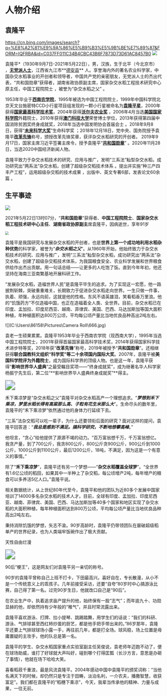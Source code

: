 

#                                           人物介绍



## 袁隆平
https://cn.bing.com/images/search?q=%E8%A2%81%E9%9A%86%E5%B9%B3%E5%9B%BE%E7%89%87&FORM=IQFRBA&id=C037FF011C34B4CBC43B6F7873D73D61AC8457B0
<img src="C:\Users\86158\Pictures\Camera Roll\d50735fae6cd7b89d0748659022442a7d8330ecb.webp"  />



袁隆平*（1930年9月7日-2021年5月22日），男，汉族，生于北平（今北京市）  ，[**无党派人士**](https://baike.baidu.com/item/无党派人士/2088083?fromModule=lemma_inlink)，江西省九江市**[德安县](https://baike.baidu.com/item/德安县/6007556?fromModule=lemma_inlink)** 人。享誉海内外的著名农业科学家，中国杂交水稻事业的开创者和领导者，中国共产党的亲密朋友，无党派人士的杰出代表，“共和国勋章”获得者，湖南省政协原副主席，国家杂交水稻工程技术研究中心原主任，中国工程院院士 ，被誉为“杂交水稻之父”  。

1953年毕业于[**西南农学院**](https://baike.baidu.com/item/西南农学院/5108871?fromModule=lemma_inlink)，1995年被选为中国工程院院士，1999年中国科学院北京天文台施密特CCD小行星项目组发现的一颗小行星被命名为[**袁隆平星**](https://baike.baidu.com/item/袁隆平星/9605462?fromModule=lemma_inlink)，2000年获得[**国家最高科学技术奖**](https://baike.baidu.com/item/国家最高科学技术奖/621338?fromModule=lemma_inlink)，2004年获得[**沃尔夫农业奖**](https://baike.baidu.com/item/沃尔夫农业奖/15728449?fromModule=lemma_inlink) ，2006年4月当选[**美国国家科学院**](https://baike.baidu.com/item/美国国家科学院/3454676?fromModule=lemma_inlink)外籍院士，2010年获得[**澳门科技大学**](https://baike.baidu.com/item/澳门科技大学/323324?fromModule=lemma_inlink)荣誉博士学位，2013年获得第四届中国消除贫困奖终身成就奖，2018年当选中国发明协会首届会士 。2018年9月8日，获得“[**未来科学大奖**](https://baike.baidu.com/item/未来科学大奖/19285674?fromModule=lemma_inlink)”生命科学奖 ；2018年12月18日，党中央、国务院授予袁隆平[**改革先锋**](https://baike.baidu.com/item/改革先锋/23209352?fromModule=lemma_inlink)称号，颁授改革先锋奖章，获评杂交水稻研究的开创者。 2019年9月17日，国家主席习近平签署主席令，授予袁隆平“[**共和国勋章**](https://baike.baidu.com/item/共和国勋章/18492339?fromModule=lemma_inlink)”  。2020年11月28日，当选2020中国经济新闻人物。

袁隆平致力于杂交水稻技术的研究、应用与推广，发明“三系法”籼型杂交水稻，成功研究出“两系法”杂交水稻，创建了超级杂交稻技术体系  。提出并实施“种三产四丰产工程”，运用超级杂交稻的技术成果 ，出版中、英文专著6部，发表论文60余篇 。



## 生平事迹

<img src="C:\Users\86158\Pictures\Camera Roll\下载 (1).jpg"  />

2021年5月22日13时07分，“**共和国勋章**”获得者、**中国工程院院士**、**国家杂交水稻工程技术研中心主任**、**湖南省政协原副主**席袁隆平，因病逝世，享年91岁

<img src="C:\Users\86158\Pictures\Camera Roll\974.jpg" style="zoom: 67%;" />





袁隆平是我国研究与发展杂交水稻的开创者，也是**世界上第一个成功地利用水稻杂种优势**的科学家，被誉为“***杂交水稻之父***”。从1960年开始，他始终致力于杂交水稻技术的研究、应用与推广，发明“三系法”籼型杂交水稻，成功研究出“两系法”杂交水稻，创建了超级杂交稻技术体系，为我国粮食安全、农业科学发展和世界粮食供给作出杰出贡献。用一句话总结——让更多的人吃饱了饭。直到今年年初，他还坚持在海南三亚南繁基地开展科研工作。

“发展杂交水稻，造福世界人民”是袁隆平毕生的追求。为了实现这一宏愿，他一路披荆斩棘，突破重重难关，长期致力于促进杂交水稻走向世界。一生只做一件事，执着、顽强，永远向前，这就是他的性格。东风不语英雄泪，笑看稻香万里浪。他的“饥饿药方”不仅造福中国，也正在造福着全人类、全世界。目前，杂交水稻已在印度、孟加拉、印度尼西亚、越南、菲律宾、美国、巴西、马达加斯加等国大面积种植，年种植面积达800万公顷，平均每公顷产量比当地优良品种高出2吨左右。

![](C:\Users\86158\Pictures\Camera Roll\666.jpg)

袁老一生硕果累累。袁隆平1953年毕业于西南农学院（现西南大学），1995年当选中国工程院院士，2001年获得首届国家最高科学技术奖，2014年获得国家科学技术进步特等奖，2018年获“**改革先锋**”称号，2019年被授予“**共和国勋章**”。还相继获得**联合国教科文组织“科学奖”等二十余项国内国际大奖**。2007年，袁隆平被**美国科学院评为外籍院士**，成为国际科学界的顶级人物。也是这一年，袁隆平获得“**影响世界华人盛典**”之最受瞩目奖项——“终身成就奖”，成为继著名华人科学家杨振宁先生后，第二位“**影响世界华人盛典终身成就奖”**得主。

 

<img src="C:\Users\86158\Pictures\Camera Roll\下载.jpg" style="zoom:200%;" />



禾下乘凉梦是“杂交水稻之父”袁隆平对杂交水稻高产一个理想追求。“***梦想到禾下乘凉，梦里水稻长得有高粱那么高、子粒有花生米那么大***”。生命尽头的数年里，袁隆平的“禾下乘凉梦”依然通过他的身体力行延续下去。

“三系”法杂交稻可以吃一辈子，为什么还要领衔后面的研究？面对这样的提问，袁隆平回答道：“***我总是感到不满足。搞科学研究，不断地想攀高峰***。”

他坦言，“贪心”给他提供了源源不竭的动力。“百万富翁想千万，千万富翁想亿。我贪产量，到了700公斤，我贪800公斤，800公斤贪900公斤，900公斤到1000公斤，1000公斤到1100公斤，最后1200公斤，18吨，不满足，因为这是一个有意义的事情。”

除了“**禾下乘凉梦**”，袁隆平还有另一个梦想——“**杂交水稻覆盖全球梦**”。“全世界有1.6亿公顷的稻田，如果其中一半种上了杂交稻，每公顷增产2吨，每年增产的粮食可以多养活5亿人口。”袁隆平说。

相关数据统计，从上世纪80年代至今，袁隆平和他的团队为近80多个发展中国家培训了14000多名杂交水稻的技术人才。目前，全球有印度、孟加拉、印度尼西亚、越南、菲律宾、美国、巴西、马达加斯加等40多个国家和地区实现了杂交水稻的大面积种植，每年种植面积达到800万公顷，平均每公顷产量比当地优良品种高出2吨左右。

秉持消除饥饿的梦想，矢志不渝。90岁高龄时，袁隆平仍带领团队在屡破超级稻单产的世界纪录，也为人类端牢饭碗作出了极大贡献。

天性自由烂漫

<img src="C:\Users\86158\Pictures\Camera Roll\OIP-C (7).jpg" style="zoom:200%;" />

90后“梗王”，这是网友们对袁隆平另一亲切的称号。

90岁的袁隆平曾称自己上班不打卡，下田最高兴。喜好自在，专长散漫，从小不是一个传统意义上的乖孩子。几年前接受采访，还要“自夸”80岁时中心搞游泳比赛，自己得了第一名。过完90岁生日，他就改口自己是“90后”。

在农业生产中，执着追求亩产提升的他，始终保有一股“志气”；而年逾九十、功勋显赫的他，却依然持有少年般的“稚气”，并且时常流露出来。

袁隆平喜欢游泳、打牌、拉小提琴、跳踢踏舞，用学生们的话说：“我们的科研、游泳、气排球甚至西红柿炒蛋的厨艺，都是他手把手带出来的。”86岁那年，袁隆平还要上气排球球场小露一手，再往前几年，都是打全场。球风稳，场上位置是毋庸置疑的主攻手，他的队总是第一名。

袁隆平的学生、杂交水稻国家重点实验室副主任吴俊说，袁老师年迈跑不动了，便在球场助威，谁打了好球就大声叫好，碰到哪个打得匡瓢（长沙方言，意思是办砸了事情），他就在场下哈哈大笑。

喜看稻菽千重浪，最是风流袁隆平。2004年感动中国中袁隆平的颁奖词称：“当他名满天下的时候，却仍然只是专注于田畴，淡泊名利，一介农夫，播撒智慧，收获富足”。我们都在袁隆平的“稻穗下乘凉”，今天，我辈当传承他的精神、力量与成果，一往无前。







